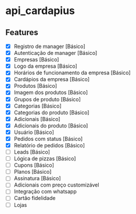 # api_cardapius

## Features

- [x] Registro de manager [Básico]
- [x] Autenticação de manager [Básico]
- [x] Empresas [Básico]
- [x] Logo da empresa [Básico]
- [x] Horários de funcionamento da empresa [Básico]
- [x] Cardápios da empresa [Básico]
- [x] Produtos [Básico]
- [x] Imagem dos produtos [Básico]
- [x] Grupos de produto [Básico]
- [x] Categorias [Básico]
- [x] Categorias do produto [Básico]
- [x] Adicionais [Básico]
- [x] Adicionais do produto [Básico]
- [x] Usuário [Básico]
- [x] Pedidos com status [Básico]
- [x] Relatório de pedidos [Básico]
- [ ] Leads [Básico]
- [ ] Lógica de pizzas [Básico]
- [ ] Cupons [Básico]
- [ ] Planos [Básico]
- [ ] Assinatura [Básico]
- [ ] Adicionais com preço customizável
- [ ] Integração com whatsapp
- [ ] Cartão fidelidade
- [ ] Lojas
